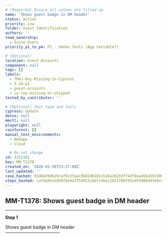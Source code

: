 ```yaml
---
# (Required) Ensure all values are filled up
name: 'Shows guest badge in DM header'
status: Active
priority: Low
folder: Guest Identification
authors: ''
team_ownership:
  - Suite Users
priority_p1_to_p4: P1 - Smoke Tests (App testable?)

# (Optional)
location: Guest Accounts
component: null
tags: []
labels:
  - TM4J-Key-Missing-In-Cypress
  - 5.34-p1
  - guest-accounts
  - cy-rep-missing-or-skipped
tested_by_contributor: ''

# (Optional) Test type and tools
cypress: Update
detox: null
mmctl: null
playwright: null
rainforest: []
manual_test_environments:
  - Webapp
  - Cloud

  # Do not change
id: 4152361
key: MM-T1378
created_on: '2020-01-30T23:27:08Z'
last_updated: ''
case_hashed: 01d0439db29caf9c3faac0b82d6101cb26a26293f74df8ea45ba597d99cc61fe0a8fb125135b2077c971498bdbed4915
steps_hashed: cafda8b1ed50fbb4a7254922cbbfcd6ac2621f80792ad5f088dd3e0c85787b6ba7bc676af559323f85ebdbfbf578a200
---
```


<!-- (Auto-generated) Based on frontmatter's "key" and "name" -->

## MM-T1378: Shows guest badge in DM header

---

**Step 1**

Shows guest badge in DM header\
–––––––––––––––––––––––––
